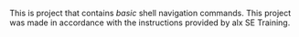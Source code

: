 This is project that contains *basic* shell navigation commands.
This project was made in accordance with the instructions provided by alx SE Training.